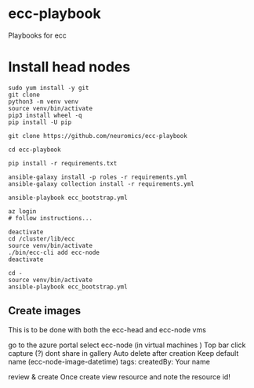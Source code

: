 # ecc-playbook
Playbooks for ecc


Install head nodes
==================

```
sudo yum install -y git
git clone 
python3 -m venv venv
source venv/bin/activate
pip3 install wheel -q
pip install -U pip

git clone https://github.com/neuromics/ecc-playbook

cd ecc-playbook

pip install -r requirements.txt

ansible-galaxy install -p roles -r requirements.yml
ansible-galaxy collection install -r requirements.yml

ansible-playbook ecc_bootstrap.yml

az login 
# follow instructions...

deactivate
cd /cluster/lib/ecc
source venv/bin/activate
./bin/ecc-cli add ecc-node 
deactivate

cd -
source venv/bin/activate
ansible-playbook ecc_bootstrap.yml

```

Create images
------------

This is to be done with both the ecc-head and ecc-node vms


go to the azure portal 
select ecc-node (in virtual machines )
Top bar click capture (?)
dont share in gallery
Auto delete after creation
Keep default name (ecc-node-image-datetime)
tags:
createdBy: Your name

review & create
Once create view resource and note the resource id!











